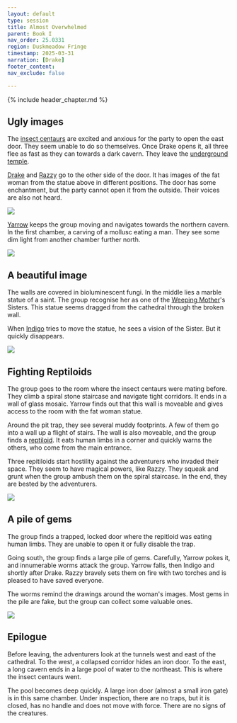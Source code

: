 ```yaml
---
layout: default
type: session
title: Almost Overwhelmed 
parent: Book I
nav_order: 25.0331
region: Duskmeadow Fringe
timestamp: 2025-03-31
narration: [Drake]
footer_content: 
nav_exclude: false

---
```


{% include header_chapter.md %}

## Ugly images

The [insect centaurs](../../directory/DuskmeadowFringe/Hippareiones.md) are excited and anxious for the party to open the east door.
They seem unable to do so themselves.
Once Drake opens it, all three flee as fast as they can towards a dark cavern.
They leave the [underground temple](../../directory/DuskmeadowFringe/UndergroundTemple.md).

[Drake](../../directory/Sigisfarne/Drake.md) and [Razzy](../../directory/Sigisfarne/Razvan.md) go to the other side of the door.
It has images of the fat woman from the statue above in different positions.
The door has some enchantment, but the party cannot open it from the outside.
Their voices are also not heard.

![](https://i.imgur.com/Mr0rTZD.png)

[Yarrow](../../directory/Sigisfarne/Yarrow.md) keeps the group moving and navigates towards the northern cavern.
In the first chamber, a carving of a mollusc eating a man.
They see some dim light from another chamber further north.

![](https://i.imgur.com/fAnGr22.png)

## A beautiful image

The walls are covered in bioluminescent fungi.
In the middle lies a marble statue of a saint.
The group recognise her as one of the [Weeping Mother](../../directory/weepingMother/index.md)'s Sisters.
This statue seems dragged from the cathedral through the broken wall.

When [Indigo](../../directory/Sigisfarne/Indigo.md) tries to move the statue, he sees a vision of the Sister.
But it quickly disappears.

![](https://i.imgur.com/HLprMjJ.png)

## Fighting Reptiloids

The group goes to the room where the insect centaurs were mating before.
They climb a spiral stone staircase and navigate tight corridors.
It ends in a wall of glass mosaic.
Yarrow finds out that this wall is moveable and gives access to the room with the fat woman statue.

Around the pit trap, they see several muddy footprints.
A few of them go into a wall up a flight of stairs.
The wall is also moveable, and the group finds a [reptiloid](../../directory/DuskmeadowFringe/Reptiloids.md).
It eats human limbs in a corner and quickly warns the others, who come from the main entrance.

Three repitiloids start hostility against the adventurers who invaded their space.
They seem to have magical powers, like Razzy.
They squeak and grunt when the group ambush them on the spiral staircase.
In the end, they are bested by the adventurers.

![](https://i.imgur.com/xoIAZL3.png)

## A pile of gems

The group finds a trapped, locked door where the repitloid was eating human limbs.
They are unable to open it or fully disable the trap.

Going south, the group finds a large pile of gems.
Carefully, Yarrow pokes it, and innumerable worms attack the group.
Yarrow falls, then Indigo and shortly after Drake.
Razzy bravely sets them on fire with two torches and is pleased to have saved everyone.

The worms remind the drawings around the woman's images.
Most gems in the pile are fake, but the group can collect some valuable ones.

![](https://i.imgur.com/8GZJAnf.png)

## Epilogue

Before leaving, the adventurers look at the tunnels west and east of the cathedral.
To the west, a collapsed corridor hides an iron door.
To the east, a long cavern ends in a large pool of water to the northeast.
This is where the insect centaurs went.

The pool becomes deep quickly.
A large iron door (almost a small iron gate) is in this same chamber.
Under inspection, there are no traps, but it is closed, has no handle and does not move with force. 
There are no signs of the creatures.